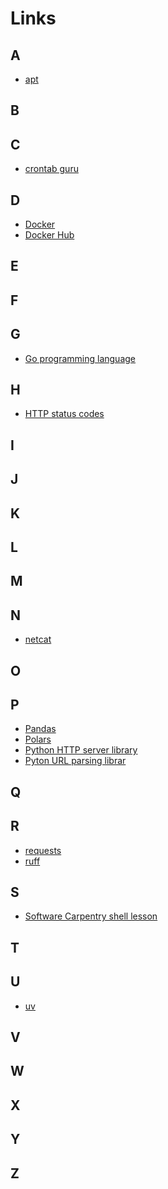 # Links

## A

- <a id="apt" href="https://en.wikipedia.org/wiki/APT_(software)">apt</a>

## B

## C

- <a id="crontab-guru" href="https://crontab.guru/">crontab guru</a>

## D

- <a id="docker" href="https://www.docker.com/">Docker</a>
- <a id="docker_hub" href="https://hub.docker.com/">Docker Hub</a>

## E

## F

## G

- <a id="golang" href="https://go.dev/">Go programming language</a>

## H

- <a id="http_status_codes" href="https://en.wikipedia.org/wiki/List_of_HTTP_status_codes">HTTP status codes</a>

## I

## J

## K

## L

## M

## N

- <a id="netcat" href="https://nmap.org/ncat/">netcat</a>

## O

## P

- <a id="pandas" href="https://pandas.pydata.org/">Pandas</a>
- <a id="polars" href="https://pola.rs/">Polars</a>
- <a id="py_http_server" href="https://docs.python.org/3/library/http.server.html">Python HTTP server library</a>
- <a id="py_urllib_parse" href="https://docs.python.org/3/library/urllib.parse.html">Pyton URL parsing librar</a>

## Q

## R

- <a id="requests" href="https://docs.python-requests.org/">requests</a>
- <a id="ruff" href="https://astral.sh/ruff">ruff</a>

## S

- <a id="sc_shell" href="https://swcarpentry.github.io/shell-novice/">Software Carpentry shell lesson</a>

## T

## U

- <a id="uv" href="https://docs.astral.sh/uv/">uv</a>

## V

## W

## X

## Y

## Z
